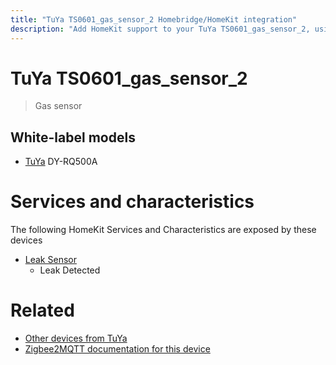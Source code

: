 ```yaml
---
title: "TuYa TS0601_gas_sensor_2 Homebridge/HomeKit integration"
description: "Add HomeKit support to your TuYa TS0601_gas_sensor_2, using Homebridge, Zigbee2MQTT and homebridge-z2m."
---
```

<!---
This file has been GENERATED using src/docgen/docgen.ts
DO NOT EDIT THIS FILE MANUALLY!
-->
# TuYa TS0601_gas_sensor_2
> Gas sensor


## White-label models
* [TuYa](../index.md#tuya) DY-RQ500A

# Services and characteristics
The following HomeKit Services and Characteristics are exposed by
these devices

* [Leak Sensor](../../sensors.md)
  * Leak Detected


# Related
* [Other devices from TuYa](../index.md#tuya)
* [Zigbee2MQTT documentation for this device](https://www.zigbee2mqtt.io/devices/TS0601_gas_sensor_2.html)